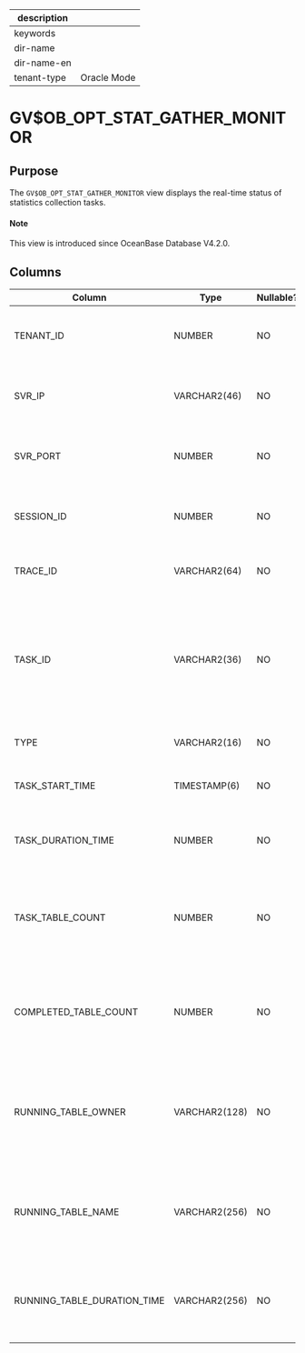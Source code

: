 |description||
|---|---|
|keywords||
|dir-name||
|dir-name-en||
|tenant-type|Oracle Mode|

# GV$OB_OPT_STAT_GATHER_MONITOR

## Purpose

The `GV$OB_OPT_STAT_GATHER_MONITOR` view displays the real-time status of statistics collection tasks. 

<main id="notice" type='explain'>
  <h4>Note</h4>
  <p>This view is introduced since OceanBase Database V4.2.0. </p>
</main>

## Columns

| **Column** | **Type** | **Nullable?** | **Description** |
| --- | --- | --- | --- |
| TENANT_ID | NUMBER | NO | The ID of the tenant to which the collection task belongs. |
| SVR_IP | VARCHAR2(46) | NO | The IP address of the server where the collection task resides. |
| SVR_PORT | NUMBER | NO | The port of the server where the collection task resides. |
| SESSION_ID | NUMBER | NO | The ID of the session to which the collection task belongs. |
| TRACE_ID | VARCHAR2(64) | NO | The ID of the trace to which the collection task belongs. |
| TASK_ID | VARCHAR2(36) | NO | The ID of the collection task, which is generated based on the universally unique identifier (UUID) and is globally unique. |
| TYPE | VARCHAR2(16) | NO | The type of the collection task. |
| TASK_START_TIME | TIMESTAMP(6) | NO | The start time of the collection task. |
| TASK_DURATION_TIME | NUMBER | NO | The duration of the collection task, in microseconds. |
| TASK_TABLE_COUNT | NUMBER | NO | The number of tables whose statistics need to be collected by the collection task. |
| COMPLETED_TABLE_COUNT | NUMBER | NO | The number of tables whose statistics have been collected by the collection task. |
| RUNNING_TABLE_OWNER | VARCHAR2(128) | NO | The username of the owner of the table whose statistics are being collected by the collection task. |
| RUNNING_TABLE_NAME | VARCHAR2(256) | NO | The name of the table whose statistics are being collected by the collection task. |
| RUNNING_TABLE_DURATION_TIME | VARCHAR2(256) | NO | The duration that has been taken by the collection task to collect statistics of the table. |

